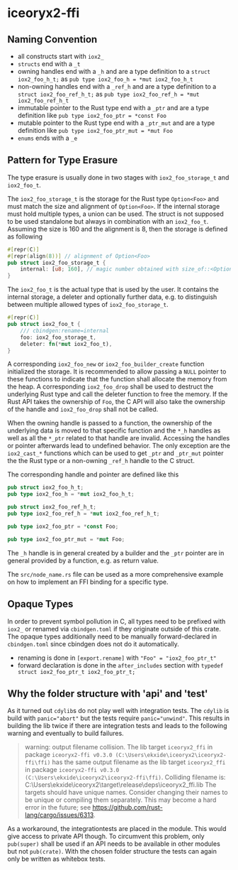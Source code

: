 # iceoryx2-ffi

## Naming Convention

* all constructs start with `iox2_`
* `structs` end with a `_t`
* owning handles end with a `_h` and are a type definition to a
  `struct iox2_foo_h_t;` as `pub type iox2_foo_h = *mut iox2_foo_h_t`
* non-owning handles end with a `_ref_h` and are a type definition to a
  `struct iox2_foo_ref_h_t;` as
  `pub type iox2_foo_ref_h = *mut iox2_foo_ref_h_t`
* immutable pointer to the Rust type end with a `_ptr` and are a type definition
  like `pub type iox2_foo_ptr = *const Foo`
* mutable pointer to the Rust type end with a `_ptr_mut` and are a type
  definition like `pub type iox2_foo_ptr_mut = *mut Foo`
* `enums` ends with a `_e`

## Pattern for Type Erasure

The type erasure is usually done in two stages with `iox2_foo_storage_t` and
`iox2_foo_t`.

The `iox2_foo_storage_t` is the storage for the Rust type `Option<Foo>` and must
match the size and alignment of `Option<Foo>`. If the internal storage must hold
multiple types, a union can be used. The struct is not supposed to be used
standalone but always in combination with an `iox2_foo_t`. Assuming the size is
160 and the alignment is 8, then the storage is defined as following

```rs
#[repr(C)]
#[repr(align(8))] // alignment of Option<Foo>
pub struct iox2_foo_storage_t {
    internal: [u8; 160], // magic number obtained with size_of::<Option<Foo>>()
}
```

The `iox2_foo_t` is the actual type that is used by the user. It contains the
internal storage, a deleter and optionally further data, e.g. to distinguish
between multiple allowed types of `iox2_foo_storage_t`.

```rs
#[repr(C)]
pub struct iox2_foo_t {
    /// cbindgen:rename=internal
    foo: iox2_foo_storage_t,
    deleter: fn(*mut iox2_foo_t),
}
```

A corresponding `iox2_foo_new` or `iox2_foo_builder_create` function initialized
the storage. It is recommended to allow passing a `NULL` pointer to these
functions to indicate that the function shall allocate the memory from the heap.
A corresponding `iox2_foo_drop` shall be used to destruct the underlying Rust
type and call the deleter function to free the memory. If the Rust API takes the
ownership of `Foo`, the C API will also take the ownership of the handle and
`iox2_foo_drop` shall not be called.

When the owning handle is passed to a function, the ownership of the underlying
data is moved to that specific function and the `*_h` handles as well as all the
`*_ptr` related to that handle are invalid. Accessing the handles or pointer
afterwards lead to undefined behavior. The only exception are the `iox2_cast_*`
functions which can be used to get `_ptr` and `_ptr_mut` pointer the the Rust
type or a non-owning `_ref_h` handle to the C struct.

The corresponding handle and pointer are defined like this

```rs
pub struct iox2_foo_h_t;
pub type iox2_foo_h = *mut iox2_foo_h_t;

pub struct iox2_foo_ref_h_t;
pub type iox2_foo_ref_h = *mut iox2_foo_ref_h_t;

pub type iox2_foo_ptr = *const Foo;

pub type iox2_foo_ptr_mut = *mut Foo;
```

The `_h` handle is in general created by a builder and the `_ptr` pointer are in
general provided by a function, e.g. as return value.

The `src/node_name.rs` file can be used as a more comprehensive example on how
to implement an FFI binding for a specific type.

## Opaque Types

In order to prevent symbol pollution in C, all types need to be prefixed with
`iox2_` or renamed via `cbindgen.toml` if they originate outside of this crate.
The opaque types additionally need to be manually forward-declared in
`cbindgen.toml` since cbindgen does not do it automatically.

* renaming is done in `[export.rename]` with `"Foo" = "iox2_foo_ptr_t"`
* forward declaration is done in the `after_includes` section with
  `typedef struct iox2_foo_ptr_t iox2_foo_ptr_t;`

## Why the folder structure with 'api' and 'test'

As it turned out `cdylib`s do not play well with integration tests. The `cdylib`
is build with `panic="abort"` but the tests require `panic="unwind"`. This
results in building the lib twice if there are integration tests and leads to
the following warning and eventually to build failures.

<!-- markdownlint-disable -->

> warning: output filename collision.
> The lib target `iceoryx2_ffi` in package `iceoryx2-ffi v0.3.0 (C:\Users\ekxide\iceoryx2\iceoryx2-ffi\ffi)`
> has the same output filename as the lib target `iceoryx2_ffi` in package
> `iceoryx2-ffi v0.3.0 (C:\Users\ekxide\iceoryx2\iceoryx2-ffi\ffi)`.
> Colliding filename is: C:\Users\ekxide\iceoryx2\target\release\deps\iceoryx2_ffi.lib
> The targets should have unique names.
> Consider changing their names to be unique or compiling them separately.
> This may become a hard error in the future; see <https://github.com/rust-lang/cargo/issues/6313>.

<!-- markdownlint-enable -->

As a workaround, the integrationtests are placed in the module. This would give
access to private API though. To circumvent this problem, only `pub(super)`
shall be used if an API needs to be available in other modules but not
`pub(crate)`. With the chosen folder structure the tests can again only be
written as whitebox tests.
